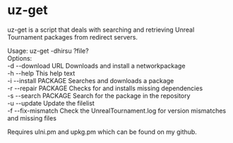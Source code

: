 uz-get
======

uz-get is a script that deals with searching and retrieving Unreal Tournament packages from redirect servers.

Usage: uz-get -dhirsu ?file?  
Options:  
-d --download URL Downloads and install a networkpackage  
-h --help This help text  
-i --install PACKAGE Searches and downloads a package  
-r --repair PACKAGE Checks for and installs missing dependencies  
-s --search PACKAGE Search for the package in the repository  
-u --update Update the filelist  
-f --fix-mismatch Check the UnrealTournament.log for version mismatches and missing files  

Requires uIni.pm and upkg.pm which can be found on my github.
